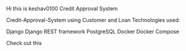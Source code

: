 Hi this is keshav0100 Credit Approval System 

Credit-Approval-System using Customer and Loan
Technologies used:

Django
Django REST framework
PostgreSQL
Docker
Docker Compose

Check out this
